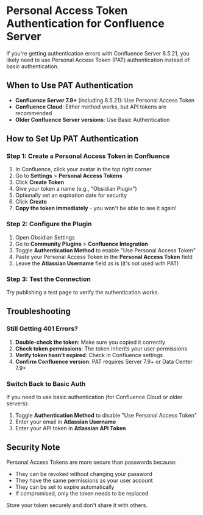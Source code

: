 # Personal Access Token Authentication for Confluence Server

If you're getting authentication errors with Confluence Server 8.5.21, you likely need to use Personal Access Token (PAT) authentication instead of basic authentication.

## When to Use PAT Authentication

- **Confluence Server 7.9+** (including 8.5.21): Use Personal Access Token
- **Confluence Cloud**: Either method works, but API tokens are recommended
- **Older Confluence Server versions**: Use Basic Authentication

## How to Set Up PAT Authentication

### Step 1: Create a Personal Access Token in Confluence

1. In Confluence, click your avatar in the top right corner
2. Go to **Settings** > **Personal Access Tokens**
3. Click **Create Token**
4. Give your token a name (e.g., "Obsidian Plugin")
5. Optionally set an expiration date for security
6. Click **Create**
7. **Copy the token immediately** - you won't be able to see it again!

### Step 2: Configure the Plugin

1. Open Obsidian Settings
2. Go to **Community Plugins** > **Confluence Integration**
3. Toggle **Authentication Method** to enable "Use Personal Access Token"
4. Paste your Personal Access Token in the **Personal Access Token** field
5. Leave the **Atlassian Username** field as is (it's not used with PAT)

### Step 3: Test the Connection

Try publishing a test page to verify the authentication works.

## Troubleshooting

### Still Getting 401 Errors?

1. **Double-check the token**: Make sure you copied it correctly
2. **Check token permissions**: The token inherits your user permissions
3. **Verify token hasn't expired**: Check in Confluence settings
4. **Confirm Confluence version**: PAT requires Server 7.9+ or Data Center 7.9+

### Switch Back to Basic Auth

If you need to use basic authentication (for Confluence Cloud or older servers):

1. Toggle **Authentication Method** to disable "Use Personal Access Token"
2. Enter your email in **Atlassian Username**
3. Enter your API token in **Atlassian API Token**

## Security Note

Personal Access Tokens are more secure than passwords because:
- They can be revoked without changing your password
- They have the same permissions as your user account
- They can be set to expire automatically
- If compromised, only the token needs to be replaced

Store your token securely and don't share it with others.